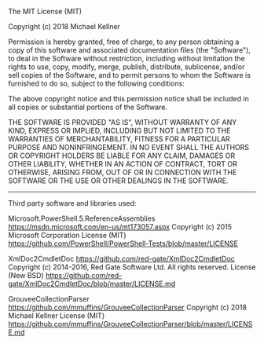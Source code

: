 
The MIT License (MIT)

Copyright (c) 2018 Michael Kellner

Permission is hereby granted, free of charge, to any person obtaining a copy
of this software and associated documentation files (the "Software"), to deal
in the Software without restriction, including without limitation the rights
to use, copy, modify, merge, publish, distribute, sublicense, and/or sell
copies of the Software, and to permit persons to whom the Software is
furnished to do so, subject to the following conditions:

The above copyright notice and this permission notice shall be included in all
copies or substantial portions of the Software.

THE SOFTWARE IS PROVIDED "AS IS", WITHOUT WARRANTY OF ANY KIND, EXPRESS OR
IMPLIED, INCLUDING BUT NOT LIMITED TO THE WARRANTIES OF MERCHANTABILITY,
FITNESS FOR A PARTICULAR PURPOSE AND NONINFRINGEMENT. IN NO EVENT SHALL THE
AUTHORS OR COPYRIGHT HOLDERS BE LIABLE FOR ANY CLAIM, DAMAGES OR OTHER
LIABILITY, WHETHER IN AN ACTION OF CONTRACT, TORT OR OTHERWISE, ARISING FROM,
OUT OF OR IN CONNECTION WITH THE SOFTWARE OR THE USE OR OTHER DEALINGS IN THE
SOFTWARE.

--------

Third party software and libraries used:

Microsoft.PowerShell.5.ReferenceAssemblies https://msdn.microsoft.com/en-us/mt173057.aspx
Copyright (c) 2015 Microsoft Corporation
License (MIT) https://github.com/PowerShell/PowerShell-Tests/blob/master/LICENSE

XmlDoc2CmdletDoc https://github.com/red-gate/XmlDoc2CmdletDoc
Copyright (c) 2014-2016, Red Gate Software Ltd. All rights reserved.
License (New BSD) https://github.com/red-gate/XmlDoc2CmdletDoc/blob/master/LICENSE.md

GrouveeCollectionParser https://github.com/mmuffins/GrouveeCollectionParser
Copyright (c) 2018 Michael Kellner
License (MIT) https://github.com/mmuffins/GrouveeCollectionParser/blob/master/LICENSE.md

